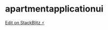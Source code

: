 # apartmentapplicationui

[Edit on StackBlitz ⚡️](https://stackblitz.com/edit/apartmentapplicationui)
